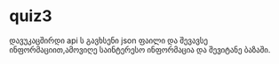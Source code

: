 # quiz3
დავუკაცშირდი api ს გავხსენი json ფაილი და შევავსე ინფორმაციით,ამოვიღე საინტერესო ინფორმაცია და შევიტანე ბაზაში.
